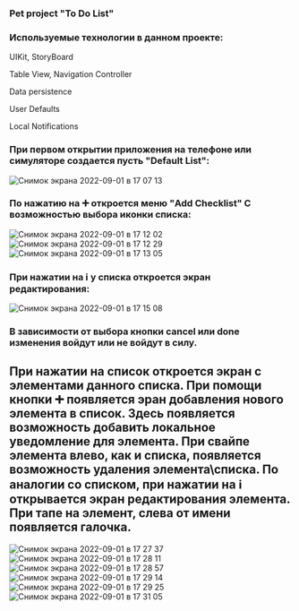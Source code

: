 ### Pet project "To Do List"


### Используемые технологии в данном проекте:

UIKit, StoryBoard

Table View, Navigation Controller

Data persistence

User Defaults

Local Notifications


### При первом открытии приложения на телефоне или симуляторе создается пусть "Default List":

![Снимок экрана 2022-09-01 в 17 07 13](https://user-images.githubusercontent.com/96232382/187934667-16a65f3e-ea26-45bb-b205-74d8826c35aa.png)


### По нажатию на ➕ откроется меню "Add Checklist" С возможностью выбора иконки списка:

![Снимок экрана 2022-09-01 в 17 12 02](https://user-images.githubusercontent.com/96232382/187935499-dd4abb2c-c8ee-4f01-af38-4111d5f61218.png)
![Снимок экрана 2022-09-01 в 17 12 29](https://user-images.githubusercontent.com/96232382/187935581-69c2ae71-ebc2-4a34-a133-fea3170e9c03.png)
![Снимок экрана 2022-09-01 в 17 13 05](https://user-images.githubusercontent.com/96232382/187935704-0faa3cc6-6774-4f53-8dad-943e66fe953e.png)


### При нажатии на ℹ️ у списка откроется экран редактирования:

![Снимок экрана 2022-09-01 в 17 15 08](https://user-images.githubusercontent.com/96232382/187936191-1d65f454-4b62-4de7-ba1d-dc041602b6c9.png)

### В зависимости от выбора кнопки cancel или done изменения войдут или не войдут в силу.

## При нажатии на список откроется экран с элементами данного списка. При помощи кнопки ➕ появляется эран  добавления нового элемента в список. Здесь появляется возможность добавить локальное уведомление для элемента. При свайпе элемента влево, как и списка, появляется возможность удаления элемента\списка. По аналогии со списком, при нажатии на ℹ️ открывается экран редактирования элемента. При тапе на элемент, слева от имени появляется галочка.

![Снимок экрана 2022-09-01 в 17 27 37](https://user-images.githubusercontent.com/96232382/187939084-c3bc8872-16db-4602-803e-8ac213156cf4.png)
![Снимок экрана 2022-09-01 в 17 28 11](https://user-images.githubusercontent.com/96232382/187939537-a63e2f64-2548-416e-a84f-616e5b66d080.png)
![Снимок экрана 2022-09-01 в 17 28 57](https://user-images.githubusercontent.com/96232382/187939550-137fefdb-86fc-4156-9b84-7a331afcabbe.png)
![Снимок экрана 2022-09-01 в 17 29 14](https://user-images.githubusercontent.com/96232382/187939739-23d646b0-78f5-42c2-8140-3d3cf25ee7b6.png)
![Снимок экрана 2022-09-01 в 17 29 25](https://user-images.githubusercontent.com/96232382/187939771-d367bcab-8068-40ff-8713-fd161446815f.png)
![Снимок экрана 2022-09-01 в 17 31 05](https://user-images.githubusercontent.com/96232382/187939984-588482b7-0f2c-486a-aa45-14acd7f40935.png)







